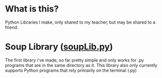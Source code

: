 # What is this?
Python Libraries I make, only shared to my teacher, but may be shared to a friend.

# Soup Library ([soupLib.py](soupLib.py))
The first library i've made, so far pretty simple and only works for .py programs that are in the same directory as it.
This library also only currently supports Python programs that rely primarily on the terminal (.py)
